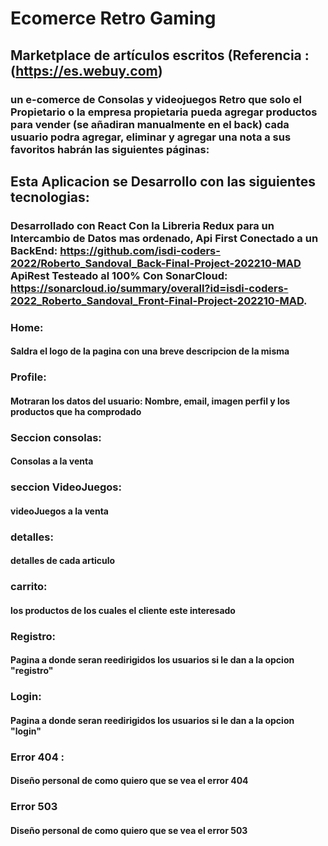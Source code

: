 # Ecomerce Retro Gaming

## Marketplace de artículos escritos (Referencia : (https://es.webuy.com)

### un e-comerce de Consolas y videojuegos Retro que solo el Propietario o la empresa propietaria pueda agregar productos para vender (se añadiran manualmente en el back) cada usuario podra agregar, eliminar y agregar una nota a sus favoritos habrán las siguientes páginas:

## Esta Aplicacion se Desarrollo con las siguientes tecnologias: 

### Desarrollado con React Con la Libreria Redux para un Intercambio de Datos mas ordenado, Api First Conectado a un BackEnd: https://github.com/isdi-coders-2022/Roberto_Sandoval_Back-Final-Project-202210-MAD ApiRest Testeado al 100% Con SonarCloud: https://sonarcloud.io/summary/overall?id=isdi-coders-2022_Roberto_Sandoval_Front-Final-Project-202210-MAD.


### Home:

#### Saldra el logo de la pagina con una breve descripcion de la misma

### Profile:

#### Motraran los datos del usuario: Nombre, email, imagen perfil y los productos que ha comprodado

### Seccion consolas:

#### Consolas a la venta

### seccion VideoJuegos:

#### videoJuegos a la venta

### detalles:

#### detalles de cada articulo

### carrito:

#### los productos de los cuales el cliente este interesado

### Registro:

#### Pagina a donde seran reedirigidos los usuarios si le dan a la opcion "registro"

### Login:

#### Pagina a donde seran reedirigidos los usuarios si le dan a la opcion "login"

### Error 404 :

#### Diseño personal de como quiero que se vea el error 404

### Error 503

#### Diseño personal de como quiero que se vea el error 503
